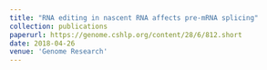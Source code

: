 ```yaml
---
title: "RNA editing in nascent RNA affects pre-mRNA splicing"
collection: publications
paperurl: https://genome.cshlp.org/content/28/6/812.short
date: 2018-04-26
venue: 'Genome Research'
---
```

